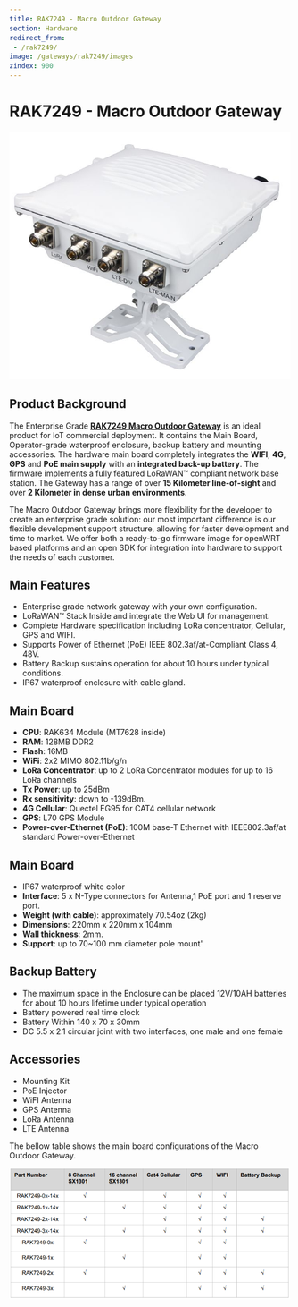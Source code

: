 ```yaml
---
title: RAK7249 - Macro Outdoor Gateway
section: Hardware
redirect_from:
 - /rak7249/
image: /gateways/rak7249/images
zindex: 900
---
```

# RAK7249 - Macro Outdoor Gateway

![Figure 1: RAK7249 Macro Outdoor Gateway](images/rak7249.jpg)

## Product Background

The Enterprise Grade [**RAK7249 Macro Outdoor Gateway**](https://store.rakwireless.com/products/rak7249-diy-outdoor-gateway) is an ideal product for IoT commercial deployment. It contains the Main Board, Operator-grade waterproof enclosure, backup battery and mounting accessories. The hardware main board completely integrates the **WIFI**, **4G**, **GPS** and **PoE main supply** with an **integrated back-up battery**. The firmware implements a fully featured LoRaWAN™ compliant network base station. The Gateway has a range of over **15 Kilometer line-of-sight** and over **2 Kilometer in dense urban environments**.

The Macro Outdoor Gateway brings more flexibility for the developer to create an enterprise grade solution: our most important difference is our flexible development support structure, allowing for faster development and time to market. We offer both a ready-to-go firmware image for openWRT based platforms and an open SDK for integration into hardware to support the needs of each customer.

## Main Features
* Enterprise grade network gateway with your own configuration.
* LoRaWAN™ Stack Inside and integrate the Web UI for management.
* Complete Hardware specification including LoRa concentrator, Cellular, GPS and WIFI.
* Supports Power of Ethernet (PoE) IEEE 802.3af/at-Compliant Class 4, 48V.
* Battery Backup sustains operation for about 10 hours under typical conditions.
* IP67 waterproof enclosure with cable gland.

## Main Board
* **CPU**: RAK634 Module (MT7628 inside)
* **RAM**: 128MB DDR2
* **Flash**: 16MB
* **WiFi**: 2x2 MIMO 802.11b/g/n
* **LoRa Concentrator**: up to 2 LoRa Concentrator modules for up to 16 LoRa channels
* **Tx Power**: up to 25dBm
* **Rx sensitivity**: down to -139dBm.
* **4G Cellular**: Quectel EG95 for CAT4 cellular network
* **GPS**: L70 GPS Module
* **Power-over-Ethernet (PoE)**: 100M base-T Ethernet with IEEE802.3af/at standard Power-over-Ethernet

## Main Board
* IP67 waterproof white color
* **Interface**: 5 x N-Type connectors for Antenna,1 PoE port and 1 reserve port.
* **Weight (with cable)**: approximately 70.54oz (2kg)
* **Dimensions**: 220mm x 220mm x 104mm
* **Wall thickness**: 2mm.
* **Support**: up to 70~100 mm diameter pole mount'

## Backup Battery
* The maximum space in the Enclosure can be placed 12V/10AH batteries for about 10 hours lifetime under typical operation
* Battery powered real time clock
* Battery Within 140 x 70 x 30mm
* DC 5.5 x 2.1 circular joint with two interfaces, one male and one female

## Accessories
* Mounting Kit
* PoE Injector
* WiFI Antenna
* GPS Antenna
* LoRa Antenna
* LTE Antenna

The bellow table shows the main board configurations of the Macro Outdoor Gateway.

![Figure 2: RAK7249 Main Board Configurations](images/rak7249_config.png)